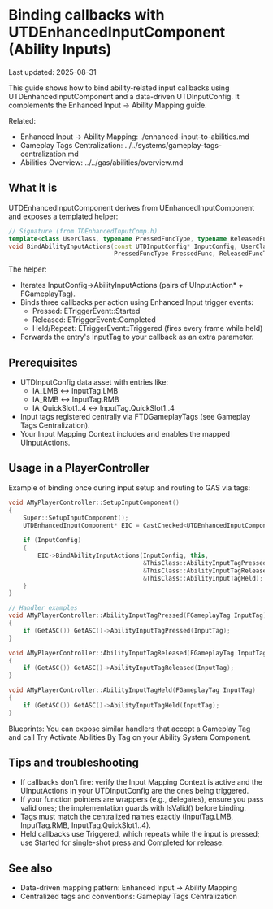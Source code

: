 # Binding callbacks with UTDEnhancedInputComponent (Ability Inputs)

Last updated: 2025-08-31

This guide shows how to bind ability-related input callbacks using UTDEnhancedInputComponent and a data-driven UTDInputConfig. It complements the Enhanced Input → Ability Mapping guide.

Related:
- Enhanced Input → Ability Mapping: ./enhanced-input-to-abilities.md
- Gameplay Tags Centralization: ../../systems/gameplay-tags-centralization.md
- Abilities Overview: ../../gas/abilities/overview.md

## What it is

UTDEnhancedInputComponent derives from UEnhancedInputComponent and exposes a templated helper:

```cpp
// Signature (from TDEnhancedInputComp.h)
template<class UserClass, typename PressedFuncType, typename ReleasedFuncType, typename HeldFuncType>
void BindAbilityInputActions(const UTDInputConfig* InputConfig, UserClass* Object, 
                             PressedFuncType PressedFunc, ReleasedFuncType ReleasedFunc, HeldFuncType HeldFunc);
```

The helper:
- Iterates InputConfig->AbilityInputActions (pairs of UInputAction* + FGameplayTag).
- Binds three callbacks per action using Enhanced Input trigger events:
  - Pressed: ETriggerEvent::Started
  - Released: ETriggerEvent::Completed
  - Held/Repeat: ETriggerEvent::Triggered (fires every frame while held)
- Forwards the entry's InputTag to your callback as an extra parameter.

## Prerequisites

- UTDInputConfig data asset with entries like:
  - IA_LMB ↔ InputTag.LMB
  - IA_RMB ↔ InputTag.RMB
  - IA_QuickSlot1..4 ↔ InputTag.QuickSlot1..4
- Input tags registered centrally via FTDGameplayTags (see Gameplay Tags Centralization).
- Your Input Mapping Context includes and enables the mapped UInputActions.

## Usage in a PlayerController

Example of binding once during input setup and routing to GAS via tags:

```cpp
void AMyPlayerController::SetupInputComponent()
{
    Super::SetupInputComponent();
    UTDEnhancedInputComponent* EIC = CastChecked<UTDEnhancedInputComponent>(InputComponent);
    
    if (InputConfig)
    {
        EIC->BindAbilityInputActions(InputConfig, this, 
                                     &ThisClass::AbilityInputTagPressed,
                                     &ThisClass::AbilityInputTagReleased,
                                     &ThisClass::AbilityInputTagHeld);
    }
}

// Handler examples
void AMyPlayerController::AbilityInputTagPressed(FGameplayTag InputTag) 
{
    if (GetASC()) GetASC()->AbilityInputTagPressed(InputTag);
}

void AMyPlayerController::AbilityInputTagReleased(FGameplayTag InputTag)
{
    if (GetASC()) GetASC()->AbilityInputTagReleased(InputTag);
}

void AMyPlayerController::AbilityInputTagHeld(FGameplayTag InputTag)
{
    if (GetASC()) GetASC()->AbilityInputTagHeld(InputTag);
}
```

Blueprints: You can expose similar handlers that accept a Gameplay Tag and call Try Activate Abilities By Tag on your Ability System Component.

## Tips and troubleshooting

- If callbacks don't fire: verify the Input Mapping Context is active and the UInputActions in your UTDInputConfig are the ones being triggered.
- If your function pointers are wrappers (e.g., delegates), ensure you pass valid ones; the implementation guards with IsValid() before binding.
- Tags must match the centralized names exactly (InputTag.LMB, InputTag.RMB, InputTag.QuickSlot1..4).
- Held callbacks use Triggered, which repeats while the input is pressed; use Started for single-shot press and Completed for release.

## See also

- Data-driven mapping pattern: Enhanced Input → Ability Mapping
- Centralized tags and conventions: Gameplay Tags Centralization